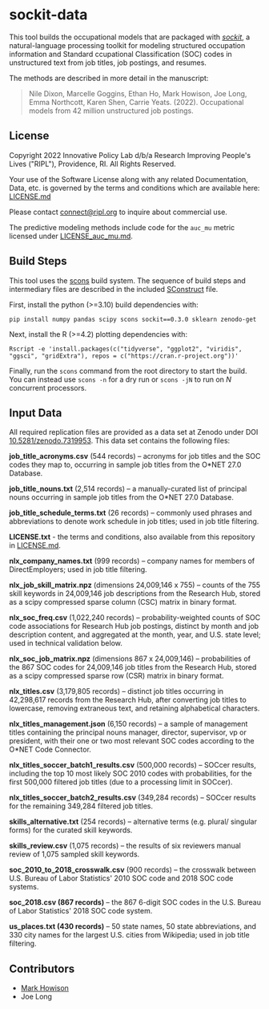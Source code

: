 # sockit-data

This tool builds the occupational models that are packaged with
*[sockit](https://github.com/ripl-org/sockit/)*, a natural-language processing
toolkit for modeling structured occupation information and Standard ccupational
Classification (SOC) codes in unstructured text from job titles, job postings,
and resumes.

The methods are described in more detail in the manuscript:

> Nile Dixon, Marcelle Goggins, Ethan Ho, Mark Howison, Joe Long, Emma
> Northcott, Karen Shen, Carrie Yeats. (2022). Occupational models from 42
> million unstructured job postings.

## License

Copyright 2022 Innovative Policy Lab d/b/a Research Improving People's Lives
("RIPL"), Providence, RI. All Rights Reserved.

Your use of the Software License along with any related Documentation, Data,
etc. is governed by the terms and conditions which are available here:
[LICENSE.md](https://github.com/ripl-org/sockit-data/blob/main/LICENSE.md)

Please contact [connect@ripl.org](mailto:connect@ripl.org) to inquire about
commercial use.

The predictive modeling methods include code for the `auc_mu` metric licensed
under [LICENSE_auc_mu.md](https://github.com/ripl-org/sockit-data/blob/main/LICENSE_auc_mu.md).

## Build Steps

This tool uses the [scons](https://scons.org/) build system. The sequence of
build steps and intermediary files are described in the included
[SConstruct](https://github.com/ripl-org/sockit-data/blob/main/SConstruct) file.

First, install the python (>=3.10) build dependencies with:

    pip install numpy pandas scipy scons sockit==0.3.0 sklearn zenodo-get

Next, install the R (>=4.2) plotting dependencies with:

    Rscript -e 'install.packages(c("tidyverse", "ggplot2", "viridis", "ggsci", "gridExtra"), repos = c("https://cran.r-project.org"))'

Finally, run the `scons` command from the root directory to start the build.
You can instead use `scons -n` for a dry run or `scons -jN` to run on *N*
concurrent processors.

## Input Data

All required replication files are provided as a data set at Zenodo under DOI
[10.5281/zenodo.7319953](https://doi.org/10.5281/zenodo.7319953). This data set
contains the following files:

**job_title_acronyms.csv** (544 records) – acronyms for job titles and the SOC
codes they map to, occurring in sample job titles from the O\*NET 27.0 Database.

**job_title_nouns.txt** (2,514 records) – a manually-curated list of principal
nouns occurring in sample job titles from the O\*NET 27.0 Database.

**job_title_schedule_terms.txt** (26 records) – commonly used phrases and
abbreviations to denote work schedule in job titles; used in job title
filtering.

**LICENSE.txt** - the terms and conditions, also available from this repository
in [LICENSE.md](https://github.com/ripl-org/sockit-data/blob/main/LICENSE.md).

**nlx_company_names.txt** (999 records) – company names for members of
DirectEmployers; used in job title filtering.

**nlx_job_skill_matrix.npz** (dimensions 24,009,146 x 755) – counts of the 755
skill keywords in 24,009,146 job descriptions from the Research Hub, stored as
a scipy compressed sparse column (CSC) matrix in binary format. 

**nlx_soc_freq.csv** (1,022,240 records) – probability-weighted counts of SOC
code associations for Research Hub job postings, distinct by month and job
description content, and aggregated at the month, year, and U.S. state level;
used in technical validation below.

**nlx_soc_job_matrix.npz** (dimensions 867 x 24,009,146) – probabilities of the
867 SOC codes for 24,009,146 job titles from the Research Hub, stored as a
scipy compressed sparse row (CSR) matrix in binary format.

**nlx_titles.csv** (3,179,805 records) – distinct job titles occurring in
42,298,617 records from the Research Hub, after converting job titles to
lowercase, removing extraneous text, and retaining alphabetical characters.

**nlx_titles_management.json** (6,150 records) – a sample of management titles
containing the principal nouns manager, director, supervisor, vp or president,
with their one or two most relevant SOC codes according to the O\*NET Code
Connector.

**nlx_titles_soccer_batch1_results.csv** (500,000 records) – SOCcer results,
including the top 10 most likely SOC 2010 codes with probabilities, for the
first 500,000 filtered job titles (due to a processing limit in SOCcer).

**nlx_titles_soccer_batch2_results.csv** (349,284 records) – SOCcer results for
the remaining 349,284 filtered job titles.

**skills_alternative.txt** (254 records) – alternative terms (e.g. plural/
singular forms) for the curated skill keywords.

**skills_review.csv** (1,075 records) – the results of six reviewers manual
review of 1,075 sampled skill keywords.

**soc_2010_to_2018_crosswalk.csv** (900 records) – the crosswalk between U.S.
Bureau of Labor Statistics' 2010 SOC code and 2018 SOC code systems.

**soc_2018.csv (867 records)** – the 867 6-digit SOC codes in the U.S. Bureau
of Labor Statistics' 2018 SOC code system.

**us_places.txt (430 records)** – 50 state names, 50 state abbreviations, and
330 city names for the largest U.S. cities from Wikipedia; used in job title
filtering.

## Contributors

* [Mark Howison](https://mark.howison.org)
* Joe Long
